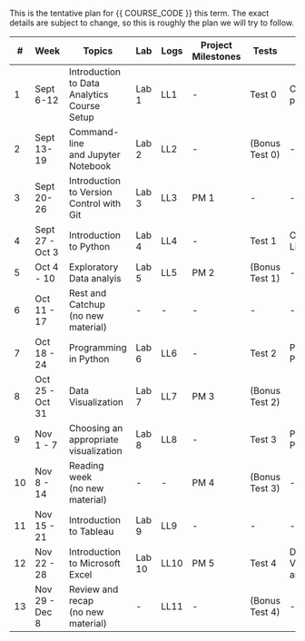 This is the tentative plan for {{ COURSE_CODE }} this term.
The exact details are subject to change, so this is roughly the plan we will try to follow.

| #  | Week            | Topics                                             | Lab    | Logs | Project Milestones | Tests          | Concepts Tested            |
|----|-----------------|----------------------------------------------------|--------|------|--------------------|----------------|----------------------------|
| 1  | Sept 6-12       | Introduction to Data Analytics <br /> Course Setup | Lab 1  | LL1  | -                  | Test 0         | Course policies            |
| 2  | Sept 13-19      | Command-line <br /> and Jupyter Notebook           | Lab 2  | LL2  | -                  | (Bonus Test 0) | -                          |
| 3  | Sept 20-26      | Introduction to Version Control with Git           | Lab 3  | LL3  | PM 1               | -              | -                          |
| 4  | Sept 27 - Oct 3 | Introduction to Python                             | Lab 4  | LL4  | -                  | Test 1         | Command Line and Git       |
| 5  | Oct 4 - 10      | Exploratory Data analyis                           | Lab 5  | LL5  | PM 2               | (Bonus Test 1) | -                          |
| 6  | Oct 11 - 17     | Rest and Catchup <br />(no new material)           | -      | -    | -                  | -              | -                          |
| 7  | Oct 18 - 24     | Programming in Python                              | Lab 6  | LL6  | -                  | Test 2         | Python Programming         |
| 8  | Oct 25 - Oct 31 | Data Visualization                                 | Lab 7  | LL7  | PM 3               | (Bonus Test 2) |                            |
| 9  | Nov 1 - 7       | Choosing an appropriate visualization              | Lab 8  | LL8  | -                  | Test 3         | Python and Pandas          |
| 10 | Nov 8 - 14      | Reading week <br />(no new material)               | -      | -    | PM 4               | (Bonus Test 3) | -                          |
| 11 | Nov 15 - 21     | Introduction to Tableau                            | Lab 9  | LL9  | -                  | -              | -                          |
| 12 | Nov 22 - 28     | Introduction to Microsoft Excel                    | Lab 10 | LL10 | PM 5               | Test 4         | Data Visualiaion and Excel |
| 13 | Nov 29 - Dec 8  | Review and recap <br />(no new material)           | -      | LL11 | -                  | (Bonus Test 4) | -                          |